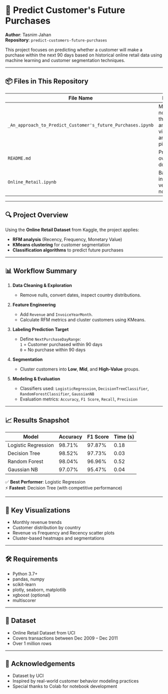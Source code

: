 # 🛒 Predict Customer's Future Purchases

**Author**: Tasnim Jahan  
**Repository**: `predict-customers-future-purchases`

This project focuses on predicting whether a customer will make a purchase within the next 90 days based on historical online retail data using machine learning and customer segmentation techniques.

---

## 📦 Files in This Repository

| File Name                                                | Description |
|----------------------------------------------------------|-------------|
| `_An_approach_to_Predict_Customer's_future_Purchases.ipynb`| Main Jupyter notebook for the entire analysis, visualization, and modeling pipeline |
| `README.md`                                                | Project overview and documentation |
| `Online_Retail.ipynb`                                      | Backup or initial draft version of the notebook |

---

## 🔍 Project Overview

Using the **Online Retail Dataset** from Kaggle, the project applies:

- **RFM analysis** (Recency, Frequency, Monetary Value)
- **KMeans clustering** for customer segmentation
- **Classification algorithms** to predict future purchases

---

## 📊 Workflow Summary

1. **Data Cleaning & Exploration**  
   - Remove nulls, convert dates, inspect country distributions.

2. **Feature Engineering**  
   - Add `Revenue` and `InvoiceYearMonth`.
   - Calculate RFM metrics and cluster customers using KMeans.

3. **Labeling Prediction Target**  
   - Define `NextPurchaseDayRange`:  
     `1` = Customer purchased within 90 days  
     `0` = No purchase within 90 days

4. **Segmentation**  
   - Cluster customers into **Low**, **Mid**, and **High-Value** groups.

5. **Modeling & Evaluation**  
   - Classifiers used: `LogisticRegression`, `DecisionTreeClassifier`, `RandomForestClassifier`, `GaussianNB`
   - Evaluation metrics: `Accuracy`, `F1 Score`, `Recall`, `Precision`

---

## 📈 Results Snapshot

| Model                   | Accuracy | F1 Score | Time (s) |
|------------------------|----------|----------|----------|
| Logistic Regression     | 98.71%   | 97.87%   | 0.18     |
| Decision Tree           | 98.52%   | 97.73%   | 0.03     |
| Random Forest           | 98.04%   | 96.96%   | 0.52     |
| Gaussian NB             | 97.07%   | 95.47%   | 0.04     |

✅ **Best Performer**: Logistic Regression  
⚡ **Fastest**: Decision Tree (with competitive performance)

---

## 📌 Key Visualizations

- Monthly revenue trends  
- Customer distribution by country  
- Revenue vs Frequency and Recency scatter plots  
- Cluster-based heatmaps and segmentations

---

## 🛠 Requirements

- Python 3.7+  
- pandas, numpy  
- scikit-learn  
- plotly, seaborn, matplotlib  
- xgboost (optional)  
- multiscorer

---

## 📁 Dataset

- Online Retail Dataset from UCI 
- Covers transactions between Dec 2009 – Dec 2011  
- Over 1 million rows

---

## 🙌 Acknowledgements

- Dataset by UCI  
- Inspired by real-world customer behavior modeling practices  
- Special thanks to Colab for notebook development


